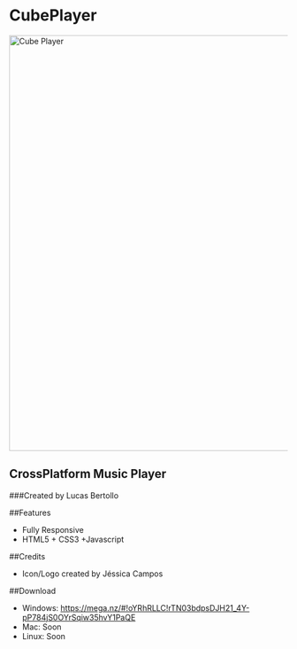 # CubePlayer
<a href="http://lucasbertollo.orgfree.com/cubeplayer.html" target="_blank"><img src="http://lucasbertollo.orgfree.com/assets/images/projects/project-featured.png" alt="Cube Player" width="750" /></a>
## CrossPlatform Music Player

###Created by Lucas Bertollo

##Features

-  Fully Responsive
-  HTML5 + CSS3 +Javascript

##Credits

- Icon/Logo created by Jéssica Campos

##Download

- Windows: https://mega.nz/#!oYRhRLLC!rTN03bdpsDJH21_4Y-pP784jS0OYrSqiw35hvY1PaQE
- Mac: Soon
- Linux: Soon
